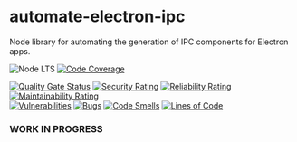 # automate-electron-ipc

Node library for automating the generation of IPC components for Electron apps.

![Node LTS](https://img.shields.io/node/v-lts/automate-electron-ipc?style=flat&label=node&color=%231B7EBC)
[![Code Coverage](https://codecov.io/gh/aabmets/automate-electron-ipc/graph/badge.svg?token=xg3PJRlo3o)](https://codecov.io/gh/aabmets/automate-electron-ipc)

[![Quality Gate Status](https://sonarcloud.io/api/project_badges/measure?project=aabmets_automate-electron-ipc&metric=alert_status)](https://sonarcloud.io/summary/new_code?id=aabmets_automate-electron-ipc)
[![Security Rating](https://sonarcloud.io/api/project_badges/measure?project=aabmets_automate-electron-ipc&metric=security_rating)](https://sonarcloud.io/summary/new_code?id=aabmets_automate-electron-ipc)
[![Reliability Rating](https://sonarcloud.io/api/project_badges/measure?project=aabmets_automate-electron-ipc&metric=reliability_rating)](https://sonarcloud.io/summary/new_code?id=aabmets_automate-electron-ipc)
[![Maintainability Rating](https://sonarcloud.io/api/project_badges/measure?project=aabmets_automate-electron-ipc&metric=sqale_rating)](https://sonarcloud.io/summary/new_code?id=aabmets_automate-electron-ipc)<br/>
[![Vulnerabilities](https://sonarcloud.io/api/project_badges/measure?project=aabmets_automate-electron-ipc&metric=vulnerabilities)](https://sonarcloud.io/summary/new_code?id=aabmets_automate-electron-ipc)
[![Bugs](https://sonarcloud.io/api/project_badges/measure?project=aabmets_automate-electron-ipc&metric=bugs)](https://sonarcloud.io/summary/new_code?id=aabmets_automate-electron-ipc)
[![Code Smells](https://sonarcloud.io/api/project_badges/measure?project=aabmets_automate-electron-ipc&metric=code_smells)](https://sonarcloud.io/summary/new_code?id=aabmets_automate-electron-ipc)
[![Lines of Code](https://sonarcloud.io/api/project_badges/measure?project=aabmets_automate-electron-ipc&metric=ncloc)](https://sonarcloud.io/summary/new_code?id=aabmets_automate-electron-ipc)

### WORK IN PROGRESS